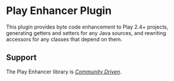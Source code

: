 # Play Enhancer Plugin

This plugin provides byte code enhancement to Play 2.4+ projects, generating getters and setters for any Java sources, and rewriting accessors for any classes that depend on them.

## Support

The Play Enhancer library is *[Community Driven][]*.

[Community Driven]: https://developer.lightbend.com/docs/lightbend-platform/introduction/getting-help/support-terminology.html#community-driven
